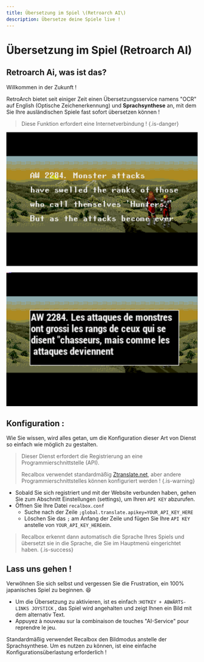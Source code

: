 ```yaml
---
title: Übersetzung im Spiel \(Retroarch AI\)
description: Übersetze deine Spiele live !
---
```


# Übersetzung im Spiel \(Retroarch AI\)

## Retroarch Ai, was ist das?

Willkommen in der Zukunft !

RetroArch bietet seit einiger Zeit einen Übersetzungsservice namens "OCR" auf English \(Optische Zeichenerkennung\) und **Sprachsynthese** an, mit dem Sie Ihre ausländischen Spiele fast sofort übersetzen können !


>Diese Funktion erfordert eine Internetverbindung !
{.is-danger}

![Vorher](/migration-images/fortgeschrittener-benutzer/ocr1.png)

![Nachher](/migration-images/fortgeschrittener-benutzer/ocr2.png)

## Konfiguration :

Wie Sie wissen, wird alles getan, um die Konfiguration dieser Art von Dienst so einfach wie möglich zu gestalten.


>Dieser Dienst erfordert die Registrierung an eine Programmierschnittstelle \(API\).
>
>Recalbox verwendet standardmäßig [Ztranslate.net](https://ztranslate.net/), aber andere Programmierschnittstelles können konfiguriert werden !
{.is-warning}

* Sobald Sie sich registriert und mit der Website verbunden haben, gehen Sie zum Abschnitt Einstellungen \(settings\), um Ihren `API KEY` abzurufen.
* Öffnen Sie Ihre Datei `recalbox.conf`
  * Suche nach der Zeile `;global.translate.apikey=YOUR_API_KEY_HERE`
  * Löschen Sie das `;` am Anfang der Zeile und fügen Sie Ihre `API KEY` anstelle von `YOUR_API_KEY_HERE`ein.


>Recalbox erkennt dann automatisch die Sprache Ihres Spiels und übersetzt sie in die Sprache, die Sie im Hauptmenü eingerichtet haben.
{.is-success}

## Lass uns gehen !

Verwöhnen Sie sich selbst und vergessen Sie die Frustration, ein 100% japanisches Spiel zu beginnen. 😆

* Um die Übersetzung zu aktivieren, ist es einfach :`HOTKEY + ABWÄRTS-LINKS JOYSTICK` , das Spiel wird angehalten und zeigt Ihnen ein Bild mit dem alternativ Text.
* Appuyez à nouveau sur la combinaison de touches "AI-Service" pour reprendre le jeu.

Standardmäßig verwendet Recalbox den Bildmodus anstelle der Sprachsynthese. Um es nutzen zu können, ist eine einfache Konfigurationsüberlastung erforderlich !

